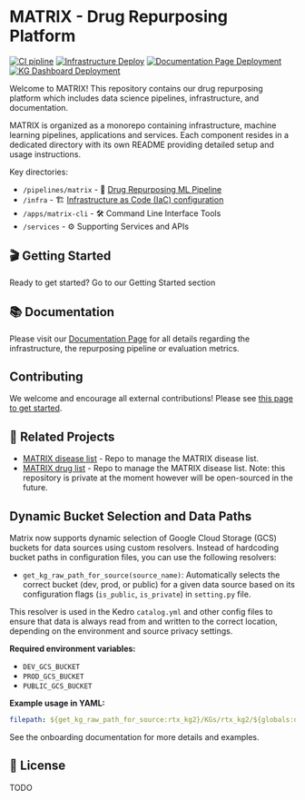 # MATRIX - Drug Repurposing Platform

[![CI pipline](https://github.com/everycure-org/matrix/actions/workflows/matrix-ci.yml/badge.svg?branch=main)](https://github.com/everycure-org/matrix/actions/workflows/matrix-ci.yml)
[![Infrastructure Deploy](https://github.com/everycure-org/matrix/actions/workflows/infra-deploy.yml/badge.svg?branch=infra&event=push)](https://github.com/everycure-org/matrix/actions/workflows/infra-deploy.yml)
[![Documentation Page Deployment](https://github.com/everycure-org/matrix/actions/workflows/docs-deploy.yml/badge.svg)](https://github.com/everycure-org/matrix/actions/workflows/docs-deploy.yml)
[![KG Dashboard Deployment](https://github.com/everycure-org/matrix/actions/workflows/kg-dashboard-deploy.yml/badge.svg)](https://github.com/everycure-org/matrix/actions/workflows/kg-dashboard-deploy.yml)

Welcome to MATRIX! This repository contains our drug repurposing platform which includes data science pipelines, infrastructure, and documentation.

MATRIX is organized as a monorepo containing infrastructure, machine learning pipelines, applications and services. Each component resides in a dedicated directory with its own README providing detailed setup and usage instructions.

Key directories:
* `/pipelines/matrix` - 🧬 [Drug Repurposing ML Pipeline](docs/src/pipeline)
* `/infra` - 🏗️ [Infrastructure as Code (IaC) configuration](docs/src/infrastructure)
* `/apps/matrix-cli` - 🛠️ Command Line Interface Tools
* `/services` - ⚙️ Supporting Services and APIs

## 🎬 Getting Started
Ready to get started? Go to our Getting Started section

## 📚 Documentation
Please visit our [Documentation Page](http://docs.dev.everycure.org) for all details regarding the infrastructure, the repurposing pipeline or evaluation metrics.

## Contributing

We welcome and encourage all external contributions! Please see [this page to get started](./docs/src/getting_started/index.md).

## 🔗 Related Projects

- [MATRIX disease list](https://github.com/everycure-org/matrix-disease-list) - Repo to manage the MATRIX disease list.
- [MATRIX drug list](https://github.com/everycure-org/matrix-drug-list) - Repo to manage the MATRIX disease list. Note: this repository is private at the moment however will be open-sourced in the future.

## Dynamic Bucket Selection and Data Paths

Matrix now supports dynamic selection of Google Cloud Storage (GCS) buckets for data sources using custom resolvers. Instead of hardcoding bucket paths in configuration files, you can use the following resolvers:

- `get_kg_raw_path_for_source(source_name)`: Automatically selects the correct bucket (dev, prod, or public) for a given data source based on its configuration flags (`is_public`, `is_private`) in `setting.py` file.

This resolver is used in the Kedro `catalog.yml` and other config files to ensure that data is always read from and written to the correct location, depending on the environment and source privacy settings.

**Required environment variables:**
- `DEV_GCS_BUCKET`
- `PROD_GCS_BUCKET`
- `PUBLIC_GCS_BUCKET`

**Example usage in YAML:**
```yaml
filepath: ${get_kg_raw_path_for_source:rtx_kg2}/KGs/rtx_kg2/${globals:data_sources.rtx_kg2.version}/nodes.tsv
```

See the onboarding documentation for more details and examples.

## 📄 License
TODO

